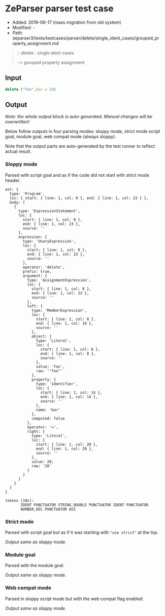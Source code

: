 # ZeParser parser test case

- Added: 2019-06-17 (mass migration from old system)
- Modified: -
- Path: zeparser3/tests/testcases/parser/delete/single_ident_cases/grouped_property_assignment.md

> :: delete : single ident cases
>
> ::> grouped property assignment

## Input

`````js
delete ("foo".bar = 20)
`````

## Output

_Note: the whole output block is auto-generated. Manual changes will be overwritten!_

Below follow outputs in four parsing modes: sloppy mode, strict mode script goal, module goal, web compat mode (always sloppy).

Note that the output parts are auto-generated by the test runner to reflect actual result.

### Sloppy mode

Parsed with script goal and as if the code did not start with strict mode header.

`````
ast: {
  type: 'Program',
  loc: { start: { line: 1, col: 0 }, end: { line: 1, col: 23 } },
  body: [
    {
      type: 'ExpressionStatement',
      loc: {
        start: { line: 1, col: 0 },
        end: { line: 1, col: 23 },
        source: ''
      },
      expression: {
        type: 'UnaryExpression',
        loc: {
          start: { line: 1, col: 0 },
          end: { line: 1, col: 23 },
          source: ''
        },
        operator: 'delete',
        prefix: true,
        argument: {
          type: 'AssignmentExpression',
          loc: {
            start: { line: 1, col: 8 },
            end: { line: 1, col: 22 },
            source: ''
          },
          left: {
            type: 'MemberExpression',
            loc: {
              start: { line: 1, col: 8 },
              end: { line: 1, col: 18 },
              source: ''
            },
            object: {
              type: 'Literal',
              loc: {
                start: { line: 1, col: 8 },
                end: { line: 1, col: 8 },
                source: ''
              },
              value: 'foo',
              raw: '"foo"'
            },
            property: {
              type: 'Identifier',
              loc: {
                start: { line: 1, col: 14 },
                end: { line: 1, col: 14 },
                source: ''
              },
              name: 'bar'
            },
            computed: false
          },
          operator: '=',
          right: {
            type: 'Literal',
            loc: {
              start: { line: 1, col: 20 },
              end: { line: 1, col: 20 },
              source: ''
            },
            value: 20,
            raw: '20'
          }
        }
      }
    }
  ]
}

tokens (10x):
       IDENT PUNCTUATOR STRING_DOUBLE PUNCTUATOR IDENT PUNCTUATOR
       NUMBER_DEC PUNCTUATOR ASI
`````

### Strict mode

Parsed with script goal but as if it was starting with `"use strict"` at the top.

_Output same as sloppy mode._

### Module goal

Parsed with the module goal.

_Output same as sloppy mode._

### Web compat mode

Parsed in sloppy script mode but with the web compat flag enabled.

_Output same as sloppy mode._
